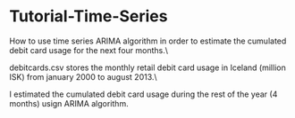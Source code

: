 # Tutorial-Time-Series
How to use time series ARIMA algorithm in order to estimate the cumulated debit card usage for the next four months.\\

debitcards.csv stores the monthly retail debit card usage in Iceland (million ISK) from january 2000 to august 2013.\\

I estimated the cumulated debit card usage during the rest of the year (4 months) usign ARIMA algorithm. 
